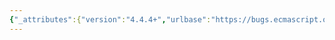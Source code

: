 ```yaml
---
{"_attributes":{"version":"4.4.4+","urlbase":"https://bugs.ecmascript.org/","maintainer":"dherman@mozilla.com"},"bug":{"bug_id":3537,"creation_ts":"2015-01-15 09:30:00 -0800","short_desc":"22.1.3.25 Array.prototype.splice,  22.1.3.28  Array.prototype.unshift: Incorrect bounds check","delta_ts":"2015-01-15 16:19:03 -0800","product":"Draft for 6th Edition","component":"technical issue","version":"Rev 30: December 24, 2014 Draft","rep_platform":"All","op_sys":"All","bug_status":"RESOLVED","resolution":"FIXED","priority":"Normal","bug_severity":"normal","everconfirmed":true,"reporter":{"uid":"andrebargull","name":"André Bargull"},"assigned_to":{"uid":"allen","name":"Allen Wirfs-Brock"},"long_desc":[{"commentid":11378,"comment_count":0,"who":{"uid":"andrebargull","name":"André Bargull"},"bug_when":"2015-01-15 09:30:46 -0800","thetext":"22.1.3.25 Array.prototype.splice (start, deleteCount , ...items  )  \n\nStep 12: Change `≥` to `>`\n\nAlso: `len + insertCount - actualDeleteCount` instead of `len + insertCount + actualDeleteCount`\n\n\n22.1.3.28  Array.prototype.unshift ( ...items )  \n\nStep 7.a: Change `≥` to `>`"},{"commentid":11397,"comment_count":1,"who":{"uid":"allen","name":"Allen Wirfs-Brock"},"bug_when":"2015-01-15 12:51:07 -0800","thetext":"fixed in rev31 editor's draft"},{"commentid":11433,"comment_count":2,"who":{"uid":"allen","name":"Allen Wirfs-Brock"},"bug_when":"2015-01-15 16:19:03 -0800","thetext":"In Rev31"}]}}
---
```

